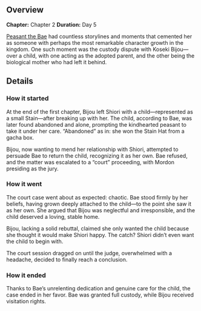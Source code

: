 <!-- title: Custody Dispute -->
<!-- quote: Someone such as you does not deserve to be this child's parent! -->
<!-- chapters: 0 -->
<!-- images: (The child dispute between Bae and Bijou) -->
<!-- model: false -->

## Overview

**Chapter:** Chapter 2
**Duration:** Day 5

[Peasant the Bae](#entry:bae-entry) had countless storylines and moments that cemented her as someone with perhaps the most remarkable character growth in the kingdom. One such moment was the custody dispute with Koseki Bijou—over a child, with one acting as the adopted parent, and the other being the biological mother who had left it behind.

## Details

### How it started

At the end of the first chapter, Bijou left Shiori with a child—represented as a small Stain—after breaking up with her. The child, according to Bae, was later found abandoned and alone, prompting the kindhearted peasant to take it under her care. “Abandoned” as in: she won the Stain Hat from a gacha box.

Bijou, now wanting to mend her relationship with Shiori, attempted to persuade Bae to return the child, recognizing it as her own. Bae refused, and the matter was escalated to a “court” proceeding, with Mordon presiding as the jury.

### How it went

The court case went about as expected: chaotic. Bae stood firmly by her beliefs, having grown deeply attached to the child—to the point she saw it as her own. She argued that Bijou was neglectful and irresponsible, and the child deserved a loving, stable home.

Bijou, lacking a solid rebuttal, claimed she only wanted the child because she thought it would make Shiori happy. The catch? Shiori didn’t even want the child to begin with.

The court session dragged on until the judge, overwhelmed with a headache, decided to finally reach a conclusion.

### How it ended

Thanks to Bae’s unrelenting dedication and genuine care for the child, the case ended in her favor. Bae was granted full custody, while Bijou received visitation rights.
